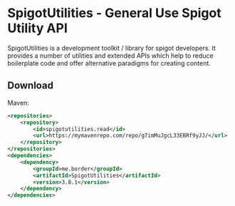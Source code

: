 # SpigotUtilities - General Use Spigot Utility API

SpigotUtilities is a development toolkit / library for spigot developers. It provides a number of utilities and extended APIs which help to reduce boilerplate code
and offer alternative paradigms for creating content.
## Download
Maven:
```xml
<repositories>
    <repository>
        <id>spigotutilities.read</id>
        <url>https://mymavenrepo.com/repo/g7imMuJgcL33EBRf9yJJ/</url>
    </repository>
</repositories>
<dependencies>
    <dependency>
        <groupId>me.border</groupId>
        <artifactId>SpigotUtilities</artifactId>
        <version>3.8.1</version>
    </dependency>
</dependencies>
```
